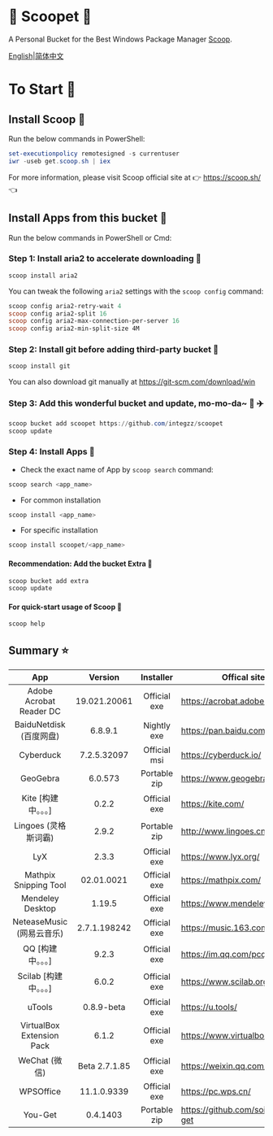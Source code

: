 <div align="left">
<h1 align="left"> 🍨 Scoopet 🍨 </h1>

<p> A Personal Bucket for the Best Windows Package Manager <a href="https://github.com/lukesampson/scoop">Scoop</a>.
</p>

<p align="left">
        <a href="README.md">English</a>|<a href="README_CN.md">简体中文</a>
</p>
</div>

# To Start 🏃

## Install Scoop 🚴

Run the below commands in PowerShell:

```powershell
set-executionpolicy remotesigned -s currentuser
iwr -useb get.scoop.sh | iex
```

For more information, please visit Scoop official site at 👉 https://scoop.sh/ 👈

## Install Apps from this bucket 🚗

Run the below commands in PowerShell or Cmd:

### Step 1: Install aria2 to accelerate downloading 🚅

```powershell
scoop install aria2
```

You can tweak the following `aria2` settings with the `scoop config` command:

```powershell
scoop config aria2-retry-wait 4
scoop config aria2-split 16
scoop config aria2-max-connection-per-server 16
scoop config aria2-min-split-size 4M
```

### Step 2: Install git before adding third-party bucket 🎫

```powershell
scoop install git
```

You can also download git manually at https://git-scm.com/download/win

### Step 3: Add this wonderful bucket and update, mo-mo-da~ 💋 ✈️

```powershell
scoop bucket add scoopet https://github.com/integzz/scoopet
scoop update
```

###  Step 4: Install Apps 🚀

- Check the exact name of App by `scoop search` command:

```powershell
scoop search <app_name>
```

- For common installation

```powershell
scoop install <app_name>
```

- For specific installation

```powershell
scoop install scoopet/<app_name>
```

#### Recommendation: Add the bucket Extra 💯

``` powershell
scoop bucket add extra
scoop update
```

#### For quick-start usage of Scoop 📖

```powershell
scoop help
```

## Summary ⭐️

|            App             |    Version    |  Installer   | Offical site                       |
| :------------------------: | :-----------: | :----------: | ---------------------------------- |
|  Adobe Acrobat Reader DC   | 19.021.20061  | Official exe | https://acrobat.adobe.com/         |
|  BaiduNetdisk  (百度网盘)  |    6.8.9.1    | Nightly exe  | https://pan.baidu.com/             |
|         Cyberduck          |  7.2.5.32097  | Official msi | https://cyberduck.io/              |
|          GeoGebra          |    6.0.573    | Portable zip | https://www.geogebra.org/          |
|    Kite [构建中。。。]     |     0.2.2     | Official exe | https://kite.com/                  |
|    Lingoes (灵格斯词霸)    |     2.9.2     | Portable zip | http://www.lingoes.cn/             |
|            LyX             |     2.3.3     | Official exe | https://www.lyx.org/               |
|   Mathpix Snipping Tool    |  02.01.0021   | Official exe | https://mathpix.com/               |
|      Mendeley Desktop      |    1.19.5     | Official exe | https://www.mendeley.com/          |
| NeteaseMusic  (网易云音乐) | 2.7.1.198242  | Official exe | https://music.163.com/             |
|     QQ [构建中。。。]      |     9.2.3     | Official exe | https://im.qq.com/pcqq/            |
|   Scilab [构建中。。。]    |     6.0.2     | Official exe | https://www.scilab.org/            |
|           uTools           |  0.8.9-beta   | Official exe | https://u.tools/                   |
| VirtualBox Extension Pack  |     6.1.2     | Official exe | https://www.virtualbox.org/        |
|       WeChat  (微信)       | Beta 2.7.1.85 | Official exe | https://weixin.qq.com/             |
|         WPSOffice          |  11.1.0.9339  | Official exe | https://pc.wps.cn/                 |
|          You-Get           |   0.4.1403    | Portable zip | https://github.com/soimort/you-get |
